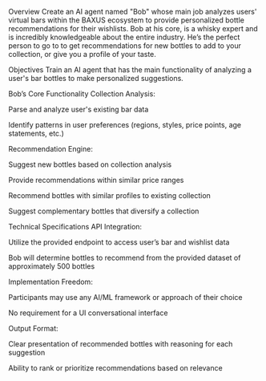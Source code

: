 Overview
Create an AI agent named "Bob" whose main job analyzes users' virtual bars within the BAXUS ecosystem to provide personalized bottle recommendations for their wishlists. Bob at his core, is a whisky expert and is incredibly knowledgeable about the entire industry. He’s the perfect person to go to to get recommendations for new bottles to add to your collection, or give you a profile of your taste.

Objectives
Train an AI agent that has the main functionality of analyzing a user's bar bottles to make personalized suggestions.

Bob’s Core Functionality
Collection Analysis:

Parse and analyze user's existing bar data

Identify patterns in user preferences (regions, styles, price points, age statements, etc.)

Recommendation Engine:

Suggest new bottles based on collection analysis

Provide recommendations within similar price ranges

Recommend bottles with similar profiles to existing collection

Suggest complementary bottles that diversify a collection

Technical Specifications
API Integration:

Utilize the provided endpoint to access user’s bar and wishlist data

Bob will determine bottles to recommend from the provided dataset of approximately 500 bottles

Implementation Freedom:

Participants may use any AI/ML framework or approach of their choice

No requirement for a UI conversational interface

Output Format:

Clear presentation of recommended bottles with reasoning for each suggestion

Ability to rank or prioritize recommendations based on relevance
